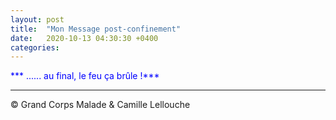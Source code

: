 ```yaml
---
layout: post
title:  "Mon Message post-confinement"
date:   2020-10-13 04:30:30 +0400
categories: 
---
```

<!---

--->


<span style="color: blue">*** ...... au final, le feu ça brûle !***</span>
<br/>

------
&copy;  Grand Corps Malade & Camille Lellouche